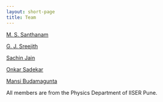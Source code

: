 ```yaml
---
layout: short-page
title: Team
---
```


<a href="http://www.iiserpune.ac.in/~santh/index.html"> M. S. Santhanam </a>

<a href="http://www.iiserpune.ac.in/~sreejith/index.html"> G. J. Sreejith </a>

<a href="http://www.iiserpune.ac.in/people/faculty-details/182"> Sachin Jain </a>

<a href="https://www.researchgate.net/profile/Onkar-Sadekar"> Onkar Sadekar </a>

<a href="https://buda-magenta.github.io/"> Mansi Budamagunta </a>

All members are from the Physics Department of IISER Pune.
